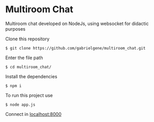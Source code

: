 # Multiroom Chat

Multiroom chat developed on NodeJs, using websocket for didactic purposes


Clone this repository
```console
$ git clone https://github.com/gabrielgene/multiroom_chat.git
```
Enter the file path
```console
$ cd multiroom_chat/
```
Install the dependencies
```console
$ npm i
```
To run this project use
```console
$ node app.js
```
Connect in
[localhost:8000](https//localhost:8000)
